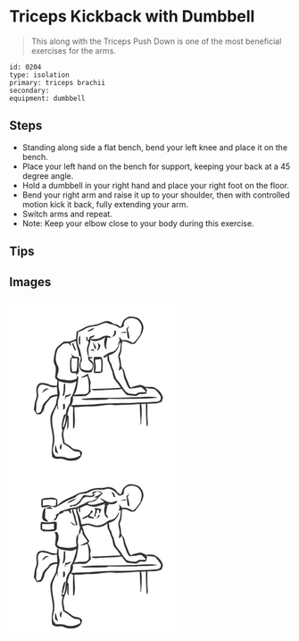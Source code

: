 # Triceps Kickback with Dumbbell
> This along with the Triceps Push Down is one of the most beneficial exercises for the arms.

``` 
id: 0204 
type: isolation 
primary: triceps brachii 
secondary:  
equipment: dumbbell 
``` 

## Steps

 - Standing along side a flat bench, bend your left knee and place it on the bench.
 - Place your left hand on the bench for support, keeping your back at a 45 degree angle.
 - Hold a dumbbell in your right hand and place your right foot on the floor.
 - Bend your right arm and raise it up to your shoulder, then with controlled motion kick it back, fully extending your arm.
 - Switch arms and repeat.
 - Note: Keep your elbow close to your body during this exercise.

## Tips


## Images

<svg width="296" height="300" viewBox="0 0 222 225" xmlns="http://www.w3.org/2000/svg"><g fill="#FFF"><path d="M0 0h222v225H0V0m154.92 27.9c-3.34 2.48-2.86 7.15-5.46 10.13-2.83-2.01-5.71-4.33-9.43-3.95-1.71-1.44-3.6-2.68-5.76-3.28-4.24-1.69-8.4 1-12.35 2.31-6.82 3.3-15.1 1.93-21.51 6.23-3.12 2.04-6.7 3.18-9.93 5.02-.26 3.33-.64 6.66-.82 10.01-3.69 1.68-7.52 3.71-11.7 3.45-2.28.02-4.9-.4-6.65 1.42-3.74 3.46-8.85 6.41-9.83 11.84-.66 3.98-1.8 7.9-1.93 11.95-.35 4.29 3.47 7.67 2.91 11.98.07 3.85-1.02 7.63-.8 11.48.78 1.32 2.01 2.28 3.08 3.35-.33 2.52-.63 5.05-.95 7.58-3.42-.53-7.02-.36-10.2-1.89-3.77-1.84-8.04-2.39-12.18-1.85-4.32 1.33-5.06 6.36-5.08 10.24.24 3.68 1 7.53-.6 11.04-1.95 4.49-1.91 9.42-2.89 14.14 1.35 2.22 2.72 4.43 4.13 6.6 1.64-.12 3.28-.2 4.93-.21 2.56-2.18 4.48-5.03 4.99-8.4.69-5.62 5.63-8.99 8.66-13.33 2.81-1.58 5.85-2.73 9.14-2.56-.99 3.49-1.71 7.03-2.12 10.62-2.02 5.57-5.92 10.34-7.18 16.22-1.73 13.04 5.47 25.85 2.26 38.81-.68 5.09-1.13 10.31-.04 15.37 3.86 5.39 11.01 1.21 16.06 3.83 4.06 2.01 8.82 2.02 13.24 1.49 4.2-.71 8.99-2.9 10.12-7.41.68-1.77 1.21-4.38-.87-5.43-3.32-2.95-8.37-1.35-11.72-4.16-3.12-2.52-6.4-4.86-10.04-6.6-.76-5.63-3.09-11.48-.9-17.07 1.94-5.26 4.11-10.51 4.04-16.23.33 5.19.33 10.39.13 15.58 2.79-4.23 1.6-9.42 1.98-14.17-.06-1.86.51-4.15-1.36-5.41-.35-3.62 1.71-6.83 2.1-10.36.48-.56 1.45-1.67 1.93-2.22 1.15.67 2.29 1.35 3.43 2.03-.35 9.48-.12 18.98-.06 28.46.37-.12 1.11-.37 1.47-.49 2.05-9.37.19-18.81.26-28.24 6.2.12 12.39-.54 18.56-.98 5.4.43 10.78-.25 16.14-.76 6.54-1.04 13.28-1.96 19.88-.91 11.06-.17 22.14-.51 33.16-1.57.58 6.77.53 13.58 1.04 20.36.19 2.59.18 5.2-.48 7.73.46-.63.92-1.26 1.38-1.88.21-8.69 2-17.54-.08-26.12l6.62-.33c-.3 10.4.3 20.82 1.09 31.19.88-1.86 1.72-3.87 1.38-5.97-1.08-8.38-.42-16.84-.62-25.27 6.4-.36 13.33.56 19.16-2.67.9-1.8 1.13-3.86 1.81-5.75-1.63-6.3-6.56-11.57-12.64-13.8-3.79-.84-7.74-.01-11.56-.58-2.49-1.61-5.34-2.97-8.39-2.14-3.54.91-7.33 1.34-10.43 3.42-2.98-3.15-3.61-7.54-5.52-11.28-1.59-3.39-2.4-7.04-3.29-10.65-.6-2.69-3.25-4.25-4.2-6.76-.45-4.47-.49-9.08-2.23-13.3 1.26-3.51 2.84-7.05 2.77-10.86-.06-2.99-.13-6.05.73-8.95 6.21-2.08 11.21 5.53 17.24 2.33 4.47-5.93 9.7-11.77 11.13-19.31 1.01-4.92-1.79-9.57-4.93-13.11-3.36-2.84-7.92-3.26-12.12-3.68-3.15-.21-5.73 1.93-8.1 3.68z"/><path d="M156.9 28.65c4.45-3.7 10.95-2.9 15.6-.04 3.03 2.61 5.22 6.39 5.41 10.44-.15 3.02-1.19 5.91-1.62 8.89-3.16 4.1-5.65 8.97-10.22 11.72-4.56-2.01-9.23-5.09-14.41-3.4-1.23-1.87-2.81-3.46-4.32-5.09.88 2.98 1.61 6.28-1.03 8.62 1.33 2.65-.66 5.11-1.97 7.31-1.59 2.6-4.27 4.37-7.25 4.91-4.16.83-7.31 3.8-10.86 5.88l.97 1.77c1.78-.28 3.08-1.81 4.61-2.68.23 2.67-.42 5.67 1.15 8.05 2.1 3.01 2.41 6.77 4.13 9.96 1.98 3.91 1.85 8.5 3.48 12.51 2.95 4.17 6.58 7.83 9.17 12.27-13.3.85-26.61 1.41-39.93 1.7 1.63.94 3.28 2.11 5.28 1.95 6.98.04 13.92-.97 20.9-.94 5.02-.48 10.14-.01 15.08-1.17 2.34 2.75 4.05 6.17 6.98 8.33 3.63.71 7.35.81 11.02 1.24 3.02.61 4.82-3.07 7.83-2.71 2.44.1 4.91.11 7.27-.66.23-1.6.47-3.19.78-4.77-.65-.91-1.3-1.82-1.93-2.73 3.35.55 6.69 1.23 10.1 1.36 3.23.02 5.05 3.09 6.94 5.25 1.56 2.18 4.1 4.41 3.5 7.37.13 2.92-3.12 4.38-5.59 4.54-8.3.65-16.64.97-24.97 1.19-14.98 1.37-30.07.47-45.1 1.22-12.17.66-24.28 2.22-36.49 1.95-2.79-.1-5.56.23-8.31.57 2.44-3.61 2.55-7.8 2.26-11.96 5.16-.53 10.36-.15 15.53-.38 3.75-.35 6.18-3.55 8.67-6-.52-3.38-1.4-6.79-.47-10.18 1.16-5.05-3.61-9.08-2.92-14.11-3.47 1.96-7.09 3.62-10.57 5.56 3.22-.03 6.41-.8 9.27-2.29 2.05 6.72 2.33 13.78 1.78 20.75-1 2.49-3.95 3.71-6.53 3.56-4.39-.05-8.79.04-13.08 1.08 4.35-6.69 4.55-14.91 5.79-22.53-.14-.67-.44-2.01-.58-2.67-.35.2-1.06.6-1.41.8-.04.56-.13 1.69-.18 2.26-4.81 2.44-10.32 3.09-15.59 1.98-3.77-.81-9.06-.07-10.98-4.27.79-4.2 3.12-8.44 1.76-12.78-1.41-3.68-3.72-7.2-3.53-11.3.22-4.24.9-8.55 2.48-12.51 1.54-2.54 4.09-4.29 6.23-6.31 2.21-2.29 5.57-1.71 8.44-2.1.97 1.03 2.93 3.09 3.91 4.12-.33-1.16-.98-3.48-1.3-4.64l1.21-.38c.45-.22 1.35-.65 1.8-.87l.79-.14c1.21-.36 2.42-.76 3.63-1.14.38 6.72 3.67 12.84 4.13 19.59.46.34 1.38 1.01 1.84 1.35 1.34 4.52-2.04 8.51-1.26 13 .18 2.7 1.14 5.69 3.8 6.89 3.87 1.78 8.42 2.12 12.51.89 1.85-3.27 2.4-7.07 2.58-10.77-.18-3.4-3.78-4.94-5.59-7.41 1-.02 2.98-.05 3.98-.07-.08-.44-.24-1.32-.31-1.76-1.44-.13-2.88-.27-4.31-.4-.19-4.4-1.54-8.96.02-13.25 1.07-3.19 1.99-6.44 2.18-9.82 6.37 4.09 14.37.72 19.91-3.26-1.89 4.68-2.13 9.83-.23 14.54.19.66 2.58 2.16 1.86.41-1.33-4.96.69-9.75 1.21-14.64 1.91.18 3.83.37 5.76.43-2.39-2.55-6.3-3.65-9.63-2.45-3.17.76-5.67 3.2-8.91 3.76-3.46.73-7.05.78-10.51-.09 1.98-1.9 5.5-1.65 6.33-4.71-2.47.4-4.94 1.14-7.04 2.54-.73 1.52-.14 4.48-2.62 4.02-.01-.99-.02-2.97-.02-3.96-.42-.1-1.26-.28-1.68-.37-.05 1.56-.09 3.12-.13 4.68 2 .04 3.16 1.64 3.25 3.49-.79 3.11-2.46 6.07-2.31 9.37-.04 3.12 1.04 6.1 1.89 9.07-1.86 4.27 2.89 6.76 5.34 9.37.81 2.91.65 7.17-2.62 8.5-4.42 1.53-9.43.28-13.17-2.38.08-2.19.04-4.38-.05-6.56.79-1.6 2.17-3.15 1.8-5.06-.65-4.62-1.53-9.23-2.83-13.72-1.34-3.63-3.3-7.18-3.23-11.16.07-4.12.97-8.18.93-12.31 2.81-.81 5.76-1.43 8.19-3.15 4.21-3.06 9.54-3.69 14.55-4.43 4.89-.53 9.08-3.43 13.84-4.48 3.79.2 7.21 2.15 10.92 2.81 3.16.41 5.52 2.64 8.22 4.09 1.98.06 3.64-1.27 5.42-1.96.59-3.11.21-7.17 3.38-8.99m4.22 8.1c-1.31 1.33-2.82 2.55-3.68 4.25.52 3.48.89 7 1.42 10.48.1 1.47 1.39 2.18 2.52 2.82-.19-4.19-.62-8.42-2.45-12.25.49-1.86 1.5-3.51 2.19-5.3m-55.34 6.32c-.07.39-.22 1.16-.29 1.55 3.08-1.21 7.49-1.75 8.61-5.4-2.82 1.19-5.5 2.68-8.32 3.85m35.01.53c.91 3.16-.9 5.85-2.6 8.34 1.72-1.11 4-1.87 4.74-3.97.67-1.55.39-3.27.39-4.91-.63.14-1.9.41-2.53.54m7.84 2.54c2.65.01 5.29-.05 7.93-.06-.01-.39-.04-1.17-.05-1.56-2.63.51-5.29.92-7.88 1.62M93.64 61.87l1.53-.11c-.07-4.06.24-8.12-.07-12.17-2.9 3.4-1.62 8.21-1.46 12.28m18.44-3.01c1.05 2.9 2.13 5.81 2.68 8.86.42-.12 1.27-.37 1.69-.5.37-3.49-2.19-6.01-4.37-8.36m6.2.14c1.78 3.54 2.32 8.09-1.17 10.79.54-.09 1.61-.27 2.15-.35.65-.92 1.33-1.81 2.04-2.68.45-1.31.88-2.62 1.3-3.93-1.46-1.26-2.89-2.54-4.32-3.83m-34.01 2.12c1.02 2.82 2.3 5.53 3.51 8.27.5-.02 1.49-.06 1.99-.07-1.43-3.26-3.08-6.45-3.8-9.97-.56.59-1.13 1.18-1.7 1.77m24.13 7.75c1.71.69 3.46 1.27 5.22 1.81-.04-.59-.13-1.78-.17-2.37-1.7-.05-3.4.13-5.05.56m-26.06 6.37c.73.95 3.84 1.65 1.65 3.05-3.44 3.35-2.11 8.48-2.37 12.75.28 2.89-.51 6.35 1.64 8.68 2.07.63 4.31.23 6.45.37.03.79.08 2.38.1 3.17 1.23-1.45 2.47-2.9 3.52-4.49.25-5.86-.63-11.81.54-17.61-.35-.84-.71-1.68-1.07-2.51-1.88-.25-3.79-.35-5.63-.83-1.52-1.06-2.69-3.04-4.83-2.58m31.59 3.24c-.56 1.76-.89 3.6-.58 5.45.58 5.35.04 10.72.21 16.08 3.98-.48 9.11 1.64 11.86-2.2-.78-6.37 1.59-13.43-1.8-19.24-3.23-.2-6.46-.34-9.69-.09m-18.07 56.39c1.97.62 3.95 1.39 6.06 1.25 7.35-.14 14.7.37 22.05-.16 3.1-.34 6.47.33 9.29-1.36 12.5.26 25.02.19 37.52.09 9.52-.92 19.24.02 28.63-1.82-12-2.35-24.2-.16-36.28-.05-22.4 1.41-44.95-.67-67.27 2.05z"/><path d="M143.95 69.93c2.9-3.07 3.48-7.35 4.56-11.25 2.01 2.01.64 4.84.84 7.28.36 4.33-3.01 7.8-2.87 12.1.3 3.31 1.37 6.48 1.78 9.77.17 3.11-.84 6.11-1.04 9.2 1.46-.75 2.47-2.07 3.7-3.12 3.31 4.94 2.06 11.27 4.99 16.34 1.7 3.72 2.47 8.03 5.72 10.84 5.2-.41 10.28-1.28 15.4-2.16 2.29 2.12 5.56 3.53 6.34 6.82-4.6.3-9.66-.84-13.32 2.72-4.3-.5-9.04-.13-12.77-2.7-2.9-2.89-5.04-6.44-7.26-9.86-1.97-3.23-4.94-5.72-6.84-9.01-1.89-4.37-2.15-9.32-4.49-13.5-1.17-2.36-.95-5.27-2.72-7.35-2.18-2.75-1.55-6.49-2.34-9.73 3.87-1.32 8-2.74 10.32-6.39zM83.83 80.03c2.58.11 5.15.32 7.73.38-.82 5.85.56 11.88-1.78 17.5-1.77.05-3.54.1-5.31.16-1.4-5.92-1.36-12.03-.64-18.04zM115.2 82.1c2.66-.23 5.31-.47 7.97-.76.66 5.54.72 11.19-.1 16.72-2.65-.07-5.3-.08-7.96-.06 2.2-5.18.2-10.57.09-15.9zM66.07 110.59c4.65 2.23 9.86 2.64 14.92 3.05 3.25.34 6.2-1.19 9.05-2.5-.37 5.3-2.55 10.2-3.92 15.28-.75 2.72-2.84 4.81-3.71 7.46-.41 3.16-.39 6.56-2.37 9.25-2.57 3.55-3.83 7.84-4.12 12.18-2.31-.24-2.79 2.06-3.34 3.76-1.3 5.35-2.8 10.84-1.91 16.39l.46.53c1.17 1.01-.42 2.61-.3 3.86-.98 5.13.92 10.19 1.7 15.21 4.87 1.98 8.57 5.77 12.85 8.67 2.68 1.97 6.11 1.62 9.23 2.16.3 1.57.62 3.14.95 4.71-6.12 3.73-14.28 5.81-21 2.48-3.78-1.15-7.82-.9-11.72-.84-4.45-3.2-5.27-9.23-3.52-14.14 4.15-13.35-3.6-26.59-1.46-40.03 1.5-5.32 3.9-10.39 6.66-15.17-.05 1.31-.14 3.94-.18 5.25.33.11.98.34 1.31.45-.23-2.85-.57-5.7-.54-8.56.02-3.54 1.65-6.78 2.45-10.16.45-3.13-.48-6.19-1.08-9.23-.38-3.34-.25-6.71-.41-10.06m7.14 4.09c-.12 5.36-.07 10.78-1.71 15.95.43.02 1.29.06 1.72.07 2.14-5.24 2.09-10.92 1.85-16.48-.46.12-1.4.35-1.86.46m2.4 15.2c-.5 2.1-1.03 4.2-1.41 6.34 1.05-1.44 1.21-3.96 3.26-4.29 2.59-.18 4.44-2.04 5.85-4.03-2.58.6-4.95 2.31-7.7 1.98m-3.25 11.88c-.17 2.6-.12 5.21.08 7.81 3.3-1.51 2.39-5.1 2.04-7.99-.53.04-1.59.13-2.12.18m-2.91 61.54c.74-2.77.98-5.63.85-8.48-2.59 2.1-3.69 6.08-.85 8.48m-7.65-6.57c-.32 2.6-.59 5.25-.29 7.87.29 2.3 2.82 2.86 4.58 3.65-2.74-3.37-2.2-7.88-4.29-11.52z"/><path d="M39.21 119.17c.55-2.11 2.54-3.61 4.7-3.64 3.85.54 7.7 1.3 11.26 2.94 2.73 1.32 5.85.86 8.65 0 .22 3.52.64 7.02.82 10.55-3.74-.18-7.39.69-10.56 2.71-1.99 4.26-6.35 6.64-8.74 10.6-1.44 3.26-1.82 6.91-3.5 10.09-1.48.6-2.96 1.19-4.44 1.8-2.89-3.75-.71-8.19-1.13-12.41-.09-3.8 2.32-7.14 2.52-10.92.18-3.91-1.5-7.99.42-11.72m9.8 1.75c-2.4 1.2-3.82 3.6-5.09 5.85 2.1-1.28 4.02-2.81 5.86-4.44 1.15-.17 2.31-.36 3.46-.57-1.35-.41-2.79-1.57-4.23-.84zM72.03 173.26c-.19-6.08 2.44-12.02 4.1-17.84-.49 5.93-.34 13.02-4.1 17.84z"/></g><g fill="#333"><path d="M154.92 27.9c2.37-1.75 4.95-3.89 8.1-3.68 4.2.42 8.76.84 12.12 3.68 3.14 3.54 5.94 8.19 4.93 13.11-1.43 7.54-6.66 13.38-11.13 19.31-6.03 3.2-11.03-4.41-17.24-2.33-.86 2.9-.79 5.96-.73 8.95.07 3.81-1.51 7.35-2.77 10.86 1.74 4.22 1.78 8.83 2.23 13.3.95 2.51 3.6 4.07 4.2 6.76.89 3.61 1.7 7.26 3.29 10.65 1.91 3.74 2.54 8.13 5.52 11.28 3.1-2.08 6.89-2.51 10.43-3.42 3.05-.83 5.9.53 8.39 2.14 3.82.57 7.77-.26 11.56.58 6.08 2.23 11.01 7.5 12.64 13.8-.68 1.89-.91 3.95-1.81 5.75-5.83 3.23-12.76 2.31-19.16 2.67.2 8.43-.46 16.89.62 25.27.34 2.1-.5 4.11-1.38 5.97-.79-10.37-1.39-20.79-1.09-31.19l-6.62.33c2.08 8.58.29 17.43.08 26.12-.46.62-.92 1.25-1.38 1.88.66-2.53.67-5.14.48-7.73-.51-6.78-.46-13.59-1.04-20.36-11.02 1.06-22.1 1.4-33.16 1.57-6.6-1.05-13.34-.13-19.88.91-5.36.51-10.74 1.19-16.14.76-6.17.44-12.36 1.1-18.56.98-.07 9.43 1.79 18.87-.26 28.24-.36.12-1.1.37-1.47.49-.06-9.48-.29-18.98.06-28.46-1.14-.68-2.28-1.36-3.43-2.03-.48.55-1.45 1.66-1.93 2.22-.39 3.53-2.45 6.74-2.1 10.36 1.87 1.26 1.3 3.55 1.36 5.41-.38 4.75.81 9.94-1.98 14.17.2-5.19.2-10.39-.13-15.58.07 5.72-2.1 10.97-4.04 16.23-2.19 5.59.14 11.44.9 17.07 3.64 1.74 6.92 4.08 10.04 6.6 3.35 2.81 8.4 1.21 11.72 4.16 2.08 1.05 1.55 3.66.87 5.43-1.13 4.51-5.92 6.7-10.12 7.41-4.42.53-9.18.52-13.24-1.49-5.05-2.62-12.2 1.56-16.06-3.83-1.09-5.06-.64-10.28.04-15.37 3.21-12.96-3.99-25.77-2.26-38.81 1.26-5.88 5.16-10.65 7.18-16.22.41-3.59 1.13-7.13 2.12-10.62-3.29-.17-6.33.98-9.14 2.56-3.03 4.34-7.97 7.71-8.66 13.33-.51 3.37-2.43 6.22-4.99 8.4-1.65.01-3.29.09-4.93.21-1.41-2.17-2.78-4.38-4.13-6.6.98-4.72.94-9.65 2.89-14.14 1.6-3.51.84-7.36.6-11.04.02-3.88.76-8.91 5.08-10.24 4.14-.54 8.41.01 12.18 1.85 3.18 1.53 6.78 1.36 10.2 1.89.32-2.53.62-5.06.95-7.58-1.07-1.07-2.3-2.03-3.08-3.35-.22-3.85.87-7.63.8-11.48.56-4.31-3.26-7.69-2.91-11.98.13-4.05 1.27-7.97 1.93-11.95.98-5.43 6.09-8.38 9.83-11.84 1.75-1.82 4.37-1.4 6.65-1.42 4.18.26 8.01-1.77 11.7-3.45.18-3.35.56-6.68.82-10.01 3.23-1.84 6.81-2.98 9.93-5.02 6.41-4.3 14.69-2.93 21.51-6.23 3.95-1.31 8.11-4 12.35-2.31 2.16.6 4.05 1.84 5.76 3.28 3.72-.38 6.6 1.94 9.43 3.95 2.6-2.98 2.12-7.65 5.46-10.13m1.98.75c-3.17 1.82-2.79 5.88-3.38 8.99-1.78.69-3.44 2.02-5.42 1.96-2.7-1.45-5.06-3.68-8.22-4.09-3.71-.66-7.13-2.61-10.92-2.81-4.76 1.05-8.95 3.95-13.84 4.48-5.01.74-10.34 1.37-14.55 4.43-2.43 1.72-5.38 2.34-8.19 3.15.04 4.13-.86 8.19-.93 12.31-.07 3.98 1.89 7.53 3.23 11.16 1.3 4.49 2.18 9.1 2.83 13.72.37 1.91-1.01 3.46-1.8 5.06.09 2.18.13 4.37.05 6.56 3.74 2.66 8.75 3.91 13.17 2.38 3.27-1.33 3.43-5.59 2.62-8.5-2.45-2.61-7.2-5.1-5.34-9.37-.85-2.97-1.93-5.95-1.89-9.07-.15-3.3 1.52-6.26 2.31-9.37-.09-1.85-1.25-3.45-3.25-3.49.04-1.56.08-3.12.13-4.68.42.09 1.26.27 1.68.37 0 .99.01 2.97.02 3.96 2.48.46 1.89-2.5 2.62-4.02 2.1-1.4 4.57-2.14 7.04-2.54-.83 3.06-4.35 2.81-6.33 4.71 3.46.87 7.05.82 10.51.09 3.24-.56 5.74-3 8.91-3.76 3.33-1.2 7.24-.1 9.63 2.45-1.93-.06-3.85-.25-5.76-.43-.52 4.89-2.54 9.68-1.21 14.64.72 1.75-1.67.25-1.86-.41-1.9-4.71-1.66-9.86.23-14.54-5.54 3.98-13.54 7.35-19.91 3.26-.19 3.38-1.11 6.63-2.18 9.82-1.56 4.29-.21 8.85-.02 13.25 1.43.13 2.87.27 4.31.4.07.44.23 1.32.31 1.76-1 .02-2.98.05-3.98.07 1.81 2.47 5.41 4.01 5.59 7.41-.18 3.7-.73 7.5-2.58 10.77-4.09 1.23-8.64.89-12.51-.89-2.66-1.2-3.62-4.19-3.8-6.89-.78-4.49 2.6-8.48 1.26-13-.46-.34-1.38-1.01-1.84-1.35-.46-6.75-3.75-12.87-4.13-19.59-1.21.38-2.42.78-3.63 1.14l-.79.14c-.45.22-1.35.65-1.8.87l-1.21.38c.32 1.16.97 3.48 1.3 4.64-.98-1.03-2.94-3.09-3.91-4.12-2.87.39-6.23-.19-8.44 2.1-2.14 2.02-4.69 3.77-6.23 6.31-1.58 3.96-2.26 8.27-2.48 12.51-.19 4.1 2.12 7.62 3.53 11.3 1.36 4.34-.97 8.58-1.76 12.78 1.92 4.2 7.21 3.46 10.98 4.27 5.27 1.11 10.78.46 15.59-1.98.05-.57.14-1.7.18-2.26.35-.2 1.06-.6 1.41-.8.14.66.44 2 .58 2.67-1.24 7.62-1.44 15.84-5.79 22.53 4.29-1.04 8.69-1.13 13.08-1.08 2.58.15 5.53-1.07 6.53-3.56.55-6.97.27-14.03-1.78-20.75-2.86 1.49-6.05 2.26-9.27 2.29 3.48-1.94 7.1-3.6 10.57-5.56-.69 5.03 4.08 9.06 2.92 14.11-.93 3.39-.05 6.8.47 10.18-2.49 2.45-4.92 5.65-8.67 6-5.17.23-10.37-.15-15.53.38.29 4.16.18 8.35-2.26 11.96 2.75-.34 5.52-.67 8.31-.57 12.21.27 24.32-1.29 36.49-1.95 15.03-.75 30.12.15 45.1-1.22 8.33-.22 16.67-.54 24.97-1.19 2.47-.16 5.72-1.62 5.59-4.54.6-2.96-1.94-5.19-3.5-7.37-1.89-2.16-3.71-5.23-6.94-5.25-3.41-.13-6.75-.81-10.1-1.36.63.91 1.28 1.82 1.93 2.73-.31 1.58-.55 3.17-.78 4.77-2.36.77-4.83.76-7.27.66-3.01-.36-4.81 3.32-7.83 2.71-3.67-.43-7.39-.53-11.02-1.24-2.93-2.16-4.64-5.58-6.98-8.33-4.94 1.16-10.06.69-15.08 1.17-6.98-.03-13.92.98-20.9.94-2 .16-3.65-1.01-5.28-1.95 13.32-.29 26.63-.85 39.93-1.7-2.59-4.44-6.22-8.1-9.17-12.27-1.63-4.01-1.5-8.6-3.48-12.51-1.72-3.19-2.03-6.95-4.13-9.96-1.57-2.38-.92-5.38-1.15-8.05-1.53.87-2.83 2.4-4.61 2.68l-.97-1.77c3.55-2.08 6.7-5.05 10.86-5.88 2.98-.54 5.66-2.31 7.25-4.91 1.31-2.2 3.3-4.66 1.97-7.31 2.64-2.34 1.91-5.64 1.03-8.62 1.51 1.63 3.09 3.22 4.32 5.09 5.18-1.69 9.85 1.39 14.41 3.4 4.57-2.75 7.06-7.62 10.22-11.72.43-2.98 1.47-5.87 1.62-8.89-.19-4.05-2.38-7.83-5.41-10.44-4.65-2.86-11.15-3.66-15.6.04m-12.95 41.28c-2.32 3.65-6.45 5.07-10.32 6.39.79 3.24.16 6.98 2.34 9.73 1.77 2.08 1.55 4.99 2.72 7.35 2.34 4.18 2.6 9.13 4.49 13.5 1.9 3.29 4.87 5.78 6.84 9.01 2.22 3.42 4.36 6.97 7.26 9.86 3.73 2.57 8.47 2.2 12.77 2.7 3.66-3.56 8.72-2.42 13.32-2.72-.78-3.29-4.05-4.7-6.34-6.82-5.12.88-10.2 1.75-15.4 2.16-3.25-2.81-4.02-7.12-5.72-10.84-2.93-5.07-1.68-11.4-4.99-16.34-1.23 1.05-2.24 2.37-3.7 3.12.2-3.09 1.21-6.09 1.04-9.2-.41-3.29-1.48-6.46-1.78-9.77-.14-4.3 3.23-7.77 2.87-12.1-.2-2.44 1.17-5.27-.84-7.28-1.08 3.9-1.66 8.18-4.56 11.25m-77.88 40.66c.16 3.35.03 6.72.41 10.06.6 3.04 1.53 6.1 1.08 9.23-.8 3.38-2.43 6.62-2.45 10.16-.03 2.86.31 5.71.54 8.56-.33-.11-.98-.34-1.31-.45.04-1.31.13-3.94.18-5.25-2.76 4.78-5.16 9.85-6.66 15.17-2.14 13.44 5.61 26.68 1.46 40.03-1.75 4.91-.93 10.94 3.52 14.14 3.9-.06 7.94-.31 11.72.84 6.72 3.33 14.88 1.25 21-2.48-.33-1.57-.65-3.14-.95-4.71-3.12-.54-6.55-.19-9.23-2.16-4.28-2.9-7.98-6.69-12.85-8.67-.78-5.02-2.68-10.08-1.7-15.21-.12-1.25 1.47-2.85.3-3.86l-.46-.53c-.89-5.55.61-11.04 1.91-16.39.55-1.7 1.03-4 3.34-3.76.29-4.34 1.55-8.63 4.12-12.18 1.98-2.69 1.96-6.09 2.37-9.25.87-2.65 2.96-4.74 3.71-7.46 1.37-5.08 3.55-9.98 3.92-15.28-2.85 1.31-5.8 2.84-9.05 2.5-5.06-.41-10.27-.82-14.92-3.05m-26.86 8.58c-1.92 3.73-.24 7.81-.42 11.72-.2 3.78-2.61 7.12-2.52 10.92.42 4.22-1.76 8.66 1.13 12.41 1.48-.61 2.96-1.2 4.44-1.8 1.68-3.18 2.06-6.83 3.5-10.09 2.39-3.96 6.75-6.34 8.74-10.6 3.17-2.02 6.82-2.89 10.56-2.71-.18-3.53-.6-7.03-.82-10.55-2.8.86-5.92 1.32-8.65 0-3.56-1.64-7.41-2.4-11.26-2.94-2.16.03-4.15 1.53-4.7 3.64m32.82 54.09c3.76-4.82 3.61-11.91 4.1-17.84-1.66 5.82-4.29 11.76-4.1 17.84z"/><path d="M161.12 36.75c-.69 1.79-1.7 3.44-2.19 5.3 1.83 3.83 2.26 8.06 2.45 12.25-1.13-.64-2.42-1.35-2.52-2.82-.53-3.48-.9-7-1.42-10.48.86-1.7 2.37-2.92 3.68-4.25zM105.78 43.07c2.82-1.17 5.5-2.66 8.32-3.85-1.12 3.65-5.53 4.19-8.61 5.4.07-.39.22-1.16.29-1.55zM140.79 43.6c.63-.13 1.9-.4 2.53-.54 0 1.64.28 3.36-.39 4.91-.74 2.1-3.02 2.86-4.74 3.97 1.7-2.49 3.51-5.18 2.6-8.34zM148.63 46.14c2.59-.7 5.25-1.11 7.88-1.62.01.39.04 1.17.05 1.56-2.64.01-5.28.07-7.93.06zM93.64 61.87c-.16-4.07-1.44-8.88 1.46-12.28.31 4.05 0 8.11.07 12.17l-1.53.11zM112.08 58.86c2.18 2.35 4.74 4.87 4.37 8.36-.42.13-1.27.38-1.69.5-.55-3.05-1.63-5.96-2.68-8.86zM118.28 59c1.43 1.29 2.86 2.57 4.32 3.83-.42 1.31-.85 2.62-1.3 3.93-.71.87-1.39 1.76-2.04 2.68-.54.08-1.61.26-2.15.35 3.49-2.7 2.95-7.25 1.17-10.79zM84.27 61.12c.57-.59 1.14-1.18 1.7-1.77.72 3.52 2.37 6.71 3.8 9.97-.5.01-1.49.05-1.99.07-1.21-2.74-2.49-5.45-3.51-8.27zM108.4 68.87c1.65-.43 3.35-.61 5.05-.56.04.59.13 1.78.17 2.37-1.76-.54-3.51-1.12-5.22-1.81zM82.34 75.24c2.14-.46 3.31 1.52 4.83 2.58 1.84.48 3.75.58 5.63.83.36.83.72 1.67 1.07 2.51-1.17 5.8-.29 11.75-.54 17.61-1.05 1.59-2.29 3.04-3.52 4.49-.02-.79-.07-2.38-.1-3.17-2.14-.14-4.38.26-6.45-.37-2.15-2.33-1.36-5.79-1.64-8.68.26-4.27-1.07-9.4 2.37-12.75 2.19-1.4-.92-2.1-1.65-3.05m1.49 4.79c-.72 6.01-.76 12.12.64 18.04 1.77-.06 3.54-.11 5.31-.16 2.34-5.62.96-11.65 1.78-17.5-2.58-.06-5.15-.27-7.73-.38zM113.93 78.48c3.23-.25 6.46-.11 9.69.09 3.39 5.81 1.02 12.87 1.8 19.24-2.75 3.84-7.88 1.72-11.86 2.2-.17-5.36.37-10.73-.21-16.08-.31-1.85.02-3.69.58-5.45m1.27 3.62c.11 5.33 2.11 10.72-.09 15.9 2.66-.02 5.31-.01 7.96.06.82-5.53.76-11.18.1-16.72-2.66.29-5.31.53-7.97.76zM73.21 114.68c.46-.11 1.4-.34 1.86-.46.24 5.56.29 11.24-1.85 16.48-.43-.01-1.29-.05-1.72-.07 1.64-5.17 1.59-10.59 1.71-15.95zM49.01 120.92c1.44-.73 2.88.43 4.23.84-1.15.21-2.31.4-3.46.57-1.84 1.63-3.76 3.16-5.86 4.44 1.27-2.25 2.69-4.65 5.09-5.85zM75.61 129.88c2.75.33 5.12-1.38 7.7-1.98-1.41 1.99-3.26 3.85-5.85 4.03-2.05.33-2.21 2.85-3.26 4.29.38-2.14.91-4.24 1.41-6.34zM95.86 134.87c22.32-2.72 44.87-.64 67.27-2.05 12.08-.11 24.28-2.3 36.28.05-9.39 1.84-19.11.9-28.63 1.82-12.5.1-25.02.17-37.52-.09-2.82 1.69-6.19 1.02-9.29 1.36-7.35.53-14.7.02-22.05.16-2.11.14-4.09-.63-6.06-1.25zM72.36 141.76c.53-.05 1.59-.14 2.12-.18.35 2.89 1.26 6.48-2.04 7.99-.2-2.6-.25-5.21-.08-7.81zM69.45 203.3c-2.84-2.4-1.74-6.38.85-8.48.13 2.85-.11 5.71-.85 8.48zM61.8 196.73c2.09 3.64 1.55 8.15 4.29 11.52-1.76-.79-4.29-1.35-4.58-3.65-.3-2.62-.03-5.27.29-7.87z"/></g></svg>
<svg width="296" height="300" viewBox="0 0 222 225" xmlns="http://www.w3.org/2000/svg"><g fill="#FFF"><path d="M0 0h222v225H0V0m154.35 28.43c-2.95 2.51-2.23 7.02-5.06 9.61-2.33-1.51-4.73-3.09-6.01-5.67-3.56-3.85-9.35-5.22-14.37-3.7-5.23 1.48-10.78.13-16.01 1.61-2.96.61-5.71 1.89-8.37 3.27-3.08 1.53-6.68.99-9.83 2.3-4.41 1.56-8.11 4.63-12.58 6.03a54.876 54.876 0 0 0-17.48 10.61c-.04-2.56-.15-5.11-.25-7.67-2.31-1.16-4.68-2.64-7.39-2.4-4.7.21-9.77.02-14.03 2.34.22 3.57-.89 7.49.73 10.82 3.6-.25 7.2-.87 10.7-1.74.27.52.15.86-.37 1.01-1.76.04-3.34.89-4.81 1.79 3.25.64 6.67 1.17 9.91.22-1.67-.35-3.27-.97-4.13-2.55 2.2-.28 4.31.35 6.27 1.23 6.49-2.68 11.94-7.24 18.36-10.04 2.58-1.07 5.3-1.74 7.83-2.93 1.98-1.07 3.33-3.01 5.27-4.14 4.03-2.24 9.02-.63 13.08-2.81 3.8-1.9 7.74-4.15 12.13-4.08 3.67-.16 7.46.72 11.04-.44 6.47-2.69 12.77 2.43 16.73 7.11 2.23 2.69 5.42.63 7.82-.58.6-3.1.19-7.15 3.35-8.98 4.45-3.67 10.91-2.92 15.56-.08 3.05 2.6 5.25 6.39 5.48 10.45-.15 3.03-1.21 5.93-1.63 8.92-3.19 4.08-5.62 9.02-10.25 11.71-4.52-2.05-9.1-4.88-14.26-3.53-1.47-1.7-2.87-3.48-4.63-4.9 1.47 2.91 1.6 6.13-.74 8.59l3.39-.57c-.39 3.25-.38 6.53-.68 9.79-.94 2.99-2.7 5.8-2.64 9.03.33 3.34 1.35 6.56 1.79 9.88.17 3.01-.82 5.9-1.11 8.87 1.86-.11 2.61-2.06 3.73-3.27 2.3 4.21 2.63 8.98 3.64 13.56 2.56 4.6 3.06 10.39 7.16 14.04 3.41-.92 7.04-.23 10.39-1.38 1.61-.55 3.33-.64 5.02-.77 2.23 2.11 5.54 3.46 6.26 6.75-3.08.26-6.18-.07-9.25.27-1.49.68-2.69 1.88-4.22 2.48-4.24-.59-8.87-.19-12.58-2.65-3.02-3.06-5.24-6.79-7.57-10.37-1.94-3.04-4.74-5.42-6.56-8.54-1.93-4.36-2.06-9.36-4.5-13.5-1.28-2.34-.78-5.37-2.71-7.39-2.22-2.71-1.48-6.49-2.36-9.69 2.66-1.15 5.69-1.71 7.88-3.73 3.1-2.95 5.72-6.68 6.23-11.04-2.02 2.44-2.97 5.65-5.31 7.84-3.13 3.07-8.12 2.43-11.38 5.34-3.97 3.24-8.98 5-14.09 5.12-2.75-.58-5.35-1.67-8.09-2.27-3.97-1.24-8.02.36-11.98.85-.69-4.91-1.68-9.83-3.84-14.32-.9-2.68-2.84-6.43.02-8.56.23 2.37.48 4.75.93 7.09 1.95-1.83.94-4.64 1.15-6.96 4.09-.38 7.36-4.88 11.65-2.59 7.4 3.54 15.4-.42 22.46-2.96-.56.62-1.69 1.86-2.25 2.48l1.98-.2c-2.12 4.46-1.97 9.43-.26 14 .93 1.66 2.67 2.62 4.24 3.59-.23-2.1-1.48-3.78-2.88-5.26-.25-4.29 1.46-8.31 1.75-12.55.47.1 1.42.3 1.9.39-.17-.51-.5-1.55-.66-2.06 4.17 1.29 11.21 1.12 12.14-4.26-2.75.87-5.46 1.9-8.29 2.5-5.81.25-10.02-4.35-15.24-6.03 1.73 2.1 3.95 3.72 6.13 5.32-7.38 1.55-15.26 6.22-22.69 2.35 2.29-2.35 5.48-2.66 8.57-2.99 2.78-1.35 4.83-3.76 6.85-6.03 1.72-1.63 3.69-3.03 4.91-5.13-1-.81-1.98-1.62-2.96-2.43-3.9.37-8.64-1.32-11.5 2.21.52.58 1.57 1.74 2.09 2.32-3.86 2.73-8.75.63-13.06.52-3.75 4.5-6.21 10.69-12.11 12.82-2.28.89-5.52-.13-6.77 2.49l1.26.69c.39-.28 1.19-.82 1.58-1.1 1.4-.19 2.8-.16 4.2.1 3.44-1.94 7.06-4.16 8.79-7.89 1-2.2 3.08-3.54 5.13-4.65 4.31-.24 10.08 1.95 12.84-2.7-.49-.56-1.45-1.68-1.93-2.24 1.68-.83 3.3-1.84 5.14-2.31 2.03.27 3.89 1.24 5.81 1.91-2.77 3.18-7.05 4.02-10.46 6.27 1.1-.03 3.29-.08 4.38-.11-2.82 4.92-8.8 4.31-13.39 6.09-4.5 2.94-9.7 4.42-14.37 7.03-7.74.29-14.96 3.34-22.25 5.67l-1.09 1.78c-1.46.86-2.91 1.74-4.35 2.64.12.66.37 1.96.49 2.61-1.2 1.82-2.55 3.53-4.09 5.06 1.38-.39 2.81-.65 4.13-1.23 1.43-2.34 2.2-5.04 3.8-7.29 2.38-.75 5.42-1.08 6.46-3.77 2.1-.32 4.22-.53 6.34-.72.43.66 1.29 1.97 1.72 2.62l1.99 1.44a133.1 133.1 0 0 1-1.05-5.57c2.39-.74 4.86-1.06 7.35-1.22.14 2.24.32 4.51 1.16 6.61 2.48 6.12 2.36 12.88 4.49 19.09-1.13 2.48-1.95 5.13-1.53 7.9-.88.7-1.8 1.35-2.73 1.99-1.41 4.68-1.75 9.69-.31 14.42-7.15 4.07-15.46 2.12-23.07.84-1.33-.51-2.4-1.51-3.36-2.53-.2-2.03.88-3.93 1.31-5.88 1.24-3.81 1.05-8.36-1.72-11.48-1.08.1-2.14.29-3.21.46 3.6 4.36 1.15 10.39 1.05 15.47-.74 2.71 1.83 4.34 3.33 6.12 5.39 2.25 11.24 3.15 17.04 3.32 2.9.16 5.44-1.39 7.98-2.55-.18 3.82-1.34 7.45-2.61 11.02-.87 3.31-1.85 6.64-3.89 9.44-2.01 2.7-.97 6.35-2.24 9.33-.9 2.07-2.36 3.85-3.36 5.88-3.63 8.24-.74 17.76-4.96 25.9-1.11-.41-2.23-.78-3.34-1.17.32.97.95 2.91 1.26 3.88l1.31-.26c-3.06 6.44-.92 13.43.39 19.99 5.13 1.97 8.85 6.14 13.43 8.98 2.52 1.82 5.83.83 8.55 2.05.42 1.43.79 2.87 1.11 4.33-6.05 3.9-14.35 5.94-21.08 2.6-3.78-1.15-7.8-.89-11.7-.84-1.8-1.41-3.3-3.18-3.82-5.45-1.57-3.47.18-7.12.68-10.62 3.26-12.96-4.26-25.76-1.7-38.75 1.71-4.97 3.61-10 6.6-14.35-.11 1.23-.35 3.68-.46 4.9l.66-.08c.13-1.22.27-2.44.41-3.65-1.59-7.01 3.98-13.29 1.97-20.21-1.27-4.18-.94-8.58-1.05-12.89l-1.67.02c-.18 2.1-.41 4.2-.65 6.29-3.96-.51-8.06-.55-11.66-2.49-4.23-1.54-10.03-2.84-13.65.57-2.82 3.88-2.21 9.02-1.79 13.52.37 3.17-1.2 6.06-2.03 9.04-1.16 3.58-.94 7.41-1.87 11.05 1.35 2.22 2.74 4.43 4.19 6.59 1.6-.12 3.21-.21 4.82-.22 2.66-2.13 4.57-5.06 5.07-8.47.64-5.56 5.58-8.84 8.52-13.16 2.85-1.63 5.92-2.91 9.28-2.61-1.05 3.47-1.79 7.02-2.13 10.63-1.79 4.86-5.08 9.03-6.56 14.03-1.77 4.2-.53 8.79-.39 13.17 1 7.28 2.87 14.5 2.99 21.87-1.15 6.99-2.52 14.2-1.02 21.26 3.43 4.75 9.69 2.07 14.49 3.18 6.03 3.07 13.58 3.4 19.77.56 3.83-1.6 6.58-6.24 5.4-10.3-1.66-1.67-3.9-2.79-6.26-3.02-6.77-.03-10.6-6.55-16.6-8.71-.53-3.31-1.27-6.59-1.73-9.91-.8-5.86 2.69-11.02 4.09-16.49.48-2.29.47-4.64.85-6.95.43 4.46-.81 9.4 1.91 13.33-.08-5.3.15-10.6.11-15.9-1.53-1.18-1.82-3.23-1.1-4.92 1.2-3.06 1.39-6.52 3.54-9.14 1.23.71 2.46 1.43 3.69 2.16-.33 9.42-.24 18.87.04 28.29l1.27-1.26c2.45-8.98.03-18.22.36-27.34 6.15.15 12.27-.48 18.39-.97 12.13 1.11 24.09-3.51 36.19-1.67 11.07.21 22.12-.67 33.14-1.55.61 6.8.52 13.63 1.05 20.44.19 2.56.2 5.16-.46 7.66.45-.63.9-1.26 1.36-1.89.21-8.7 2.02-17.56-.09-26.14 2.21-.1 4.43-.2 6.64-.31-.34 10.37.32 20.73 1.04 31.06.89-1.66 1.74-3.47 1.44-5.41-1.07-8.53-.46-17.13-.64-25.69 6.4-.41 13.39.59 19.2-2.72.89-1.79 1.06-3.83 1.74-5.7-1.39-5.91-5.88-10.78-11.31-13.32-2.97-1.34-6.33-.74-9.48-.94-.82 1.15-1.67 2.28-2.55 3.38.41-.76 1.24-2.27 1.65-3.03-3.58-.13-6.11-3.73-9.88-2.77-3.83.88-8.04 1.2-11.3 3.59-1.48-1.66-2.77-3.54-3.37-5.7-1.17-3.83-3.35-7.27-4.28-11.18-.9-2.65-.83-5.78-2.79-7.95-.9-1.3-2.22-2.38-2.7-3.92-.45-4.44-.42-9.05-2.24-13.21 1.25-3.52 2.85-7.05 2.82-10.86-.09-3.08.07-6.16.59-9.2 3.93-.51 7.56.96 10.98 2.71 2.01 1.25 4.34.52 6.39-.21 4.46-5.92 9.69-11.76 11.11-19.29.99-4.73-1.61-9.14-4.48-12.66-3-3.03-7.44-3.56-11.47-4.04-3.78-.72-7.07 1.83-9.77 4.12m-17.18 6.68c1.21 1.91 2.53 3.8 2.99 6.07.54.2 1.61.61 2.15.82-.65-2.7-1.41-7.29-5.14-6.89m20.24 5.96c.81 3.63.76 7.39 1.62 11 .15 1.29 1.42 1.63 2.4 2.11-.36-4.16-.53-8.43-2.61-12.15.67-1.82 1.67-3.48 2.46-5.24-1.43 1.28-3.06 2.48-3.87 4.28m-79.74 8.86c4.93-1.17 9.07-4.24 13.4-6.71-4.84 1.29-10.19 2.5-13.4 6.71m71.07-3.78c2.6.01 5.2-.06 7.81-.06v-1.53c-2.64.29-5.26.83-7.81 1.59m-34.34 9.66c1.52 2.13 1.41 4.69.77 7.1-1.41 1.45-.59 3.53-.6 5.28 1.87-.82 1.82-2.62 1.16-4.29 2.56-.37 1.41-3.5 1.91-5.24.79.07 2.37.22 3.16.3-.11 1.63-.15 3.26-.13 4.9 1.82-1.68 2.43-4.06 2.94-6.38-3.08-.5-6.17-.93-9.21-1.67M44.13 68.95c.3 4.44 5.02 5.37 8.58 5.89a99.711 99.711 0 0 0-4.93-5.53c.65-4.5.13-9.08.97-13.58-4.68 2.86-4.04 8.54-4.62 13.22m39.92-10.06c.25 3.4 2.1 6.36 2.75 9.66.86 3.61 1.91 7.16 2.91 10.72-2.91-.98-4.92-3.64-7.95-4.32.74.71 1.5 1.4 2.27 2.07 1.64 2.91 4.97 2.66 7.77 1.95-1.35-3.68-2.51-7.43-2.79-11.35-1.32-3.07-2.98-6.13-2.89-9.59-.52.21-1.55.64-2.07.86m25.87.35c-.71 6.81-8.57 7.73-12.74 11.35 3.26.57 6.26-1.5 9.02-2.94l.04 1.67c2.52.23 5.02.66 7.51 1.14-.07-.46-.22-1.38-.29-1.84-1.43-.36-2.87-.71-4.31-1.02-.54-.48-1.08-.96-1.62-1.43 1.32-1.07 2.48-2.32 3.52-3.66.41-.21 1.22-.62 1.62-.83-.49-.72-.99-1.43-1.5-2.13-.31-.08-.94-.23-1.25-.31m10.25 6.3c-.88 1.5-1.96 2.88-3.08 4.21.54-.07 1.63-.22 2.18-.29.65-.92 1.32-1.81 2.03-2.69.13-.38.38-1.13.51-1.51l-1.64.28m-77.69 9.87c-.92 3.06-.34 6.36-.48 9.52 1.18.86 2.35 1.73 3.5 2.61 5.18-.03 10.39.15 15.54-.43.89-.73 1.65-1.59 2.45-2.41.26-3.17.45-6.35.15-9.52-1.5-.37-3.04-.82-4.57-.33-5.03 1.11-10.25.89-15.27-.08l-1.32.64m30.74 39.58c-.06 5.42-.3 10.84-1.7 16.12.97-.49 2-1.04 2.25-2.21 1.95-4.07 1.36-8.68 1.3-13.04.72-1.22-2.13-2.58-1.85-.87m2.45 14.82c-.59 2.1-1.12 4.22-1.38 6.4 1.02-1.43 1.12-3.95 3.14-4.27 2.56-.17 4.43-1.94 5.84-3.91-2.63.31-4.85 2.3-7.6 1.78m-3.27 11.94c-.23 2.56-.19 5.14.03 7.7 3.46-1.31 2.34-5.06 2.04-7.9l-2.07.2m-1.39 24.27c-.14 1.58-1.02 3.39.11 4.8.22.03.68.11.91.14.62-5.56 3.41-10.72 3.13-16.39-2.99 3.06-3.21 7.51-4.15 11.45m-2.19 29.83c-1.14 2.39-1.82 5.56.65 7.39.65-2.57.9-5.21 1.01-7.85-.41.11-1.24.34-1.66.46m-7.1 1.02c-.25 2.57-.52 5.19-.2 7.77.31 2.3 2.79 2.87 4.62 3.49-2.98-3.2-2.03-7.84-4.42-11.26z"/><path d="M44.97 45.6c5.99-.69 12.07-1.56 18.04-.15-.18 2.5-.41 5-.6 7.51-2.73.58-5.82 1.5-8.28-.37-3.1-.27-6.22-.02-9.25.64.06-2.54.09-5.09.09-7.63zM115.98 81.82c5.64.49 11.57-.96 15.74-4.95.27 2.97-.31 6.28 1.6 8.82 1.93 2.8 2.05 6.37 3.77 9.3 2.62 4.76 1.32 11.1 5.38 15.13 2.73 2.98 5.08 6.26 7.22 9.68-13.24.81-26.5 1.39-39.76 1.63 3.94 3.37 9.4 1.6 14.09 1.63 8.98-.95 18.13-.18 27.02-1.78 2.35 2.75 4.06 6.15 6.97 8.36 3.64.72 7.36.78 11.03 1.25 3.09.66 4.87-3.17 7.95-2.74 2.36-.12 5.15.78 7.1-1.03.57-2.29.64-4.69 1.56-6.88 3.53 1.87 8.24-.23 11.22 2.76 2.42 2.61 4.85 5.32 6.52 8.49 1.23 3.17-1.01 6.56-4.34 6.89-11.62 1.19-23.34.91-34.97 2.02-16.32.26-32.68-.11-48.95 1.41-10.63 1.5-21.42.46-32.06 1.65 2.26-3.46 2.84-7.48 2.13-11.5 5.09-1.63 10.89-.22 16.24-.91 3.44-.58 5.69-3.49 7.95-5.86-.01-.85-.05-2.53-.07-3.38-1.49-2.83-.14-5.86-.01-8.81-.32-3.54-2.22-6.68-3.67-9.86.65-.74 1.3-1.49 1.95-2.23-2.84-4.76-6.93-9.07-7.8-14.72-.61-1.89-1.41-3.72-1.97-5.62 2.66-.61 5.29-1.53 8.03-1.72 3.45.74 6.66 2.3 10.13 2.97m47.07 51.01c-22.36 1.33-44.85-.57-67.15 1.96 4.1 2.03 8.71 1.14 13.1 1.32 5.37.18 10.74.15 16.1-.21 2.72-.24 5.68.31 8.08-1.31 12.52.29 25.06.2 37.58.11 9.49-.98 19.24.1 28.57-1.87-12.01-2.28-24.19-.13-36.28 0zM44.14 77.63c5.27.29 10.57.35 15.82-.35-.16 2.44-.1 4.89.07 7.33-5.2.85-10.64 1.27-15.79-.01-.33-2.31-.1-4.65-.1-6.97z"/><path d="M96.55 85c2.53 1.79.97 5.34 2.81 7.54 2 2.89 4.06 5.74 5.98 8.68-3.22 1.99-6.67 3.56-10.2 4.92 3.4.49 6.77-.46 9.74-2.08 2.01 6.73 2.33 13.76 1.79 20.72-.97 2.56-4.02 3.81-6.64 3.62-4.35-.05-8.72.06-12.97 1.08 4.36-6.7 4.44-14.91 5.83-22.52-.36-1.6-.7-3.2-1.08-4.79.54-3.28.91-6.61.47-9.93 1.18.39 2.37.76 3.56 1.12l-2.93-1.24c3.07-1.28 2.7-4.58 3.64-7.12zM38.68 128.01c-.85-4.33-.74-10.9 4.35-12.44 4.15.26 8.31 1.2 12.12 2.9 2.73 1.27 5.9 1 8.64-.1.22 3.58.69 7.13.81 10.72-3.77-.33-7.38.71-10.59 2.65-2.07 5.02-8 7.29-9.47 12.62-.68 2.77-1.47 5.52-2.74 8.08-1.44.58-2.88 1.17-4.31 1.76-3.23-3.94-.58-8.78-1.22-13.27.55-4.35 3.32-8.38 2.41-12.92m5.32-1.25c2.09-1.28 3.99-2.83 5.81-4.47 1.13-.1 2.26-.23 3.38-.37-3.81-3.42-7.77 1.42-9.19 4.84z"/></g><g fill="#333"><path d="M154.35 28.43c2.7-2.29 5.99-4.84 9.77-4.12 4.03.48 8.47 1.01 11.47 4.04 2.87 3.52 5.47 7.93 4.48 12.66-1.42 7.53-6.65 13.37-11.11 19.29-2.05.73-4.38 1.46-6.39.21-3.42-1.75-7.05-3.22-10.98-2.71-.52 3.04-.68 6.12-.59 9.2.03 3.81-1.57 7.34-2.82 10.86 1.82 4.16 1.79 8.77 2.24 13.21.48 1.54 1.8 2.62 2.7 3.92 1.96 2.17 1.89 5.3 2.79 7.95.93 3.91 3.11 7.35 4.28 11.18.6 2.16 1.89 4.04 3.37 5.7 3.26-2.39 7.47-2.71 11.3-3.59 3.77-.96 6.3 2.64 9.88 2.77-.41.76-1.24 2.27-1.65 3.03.88-1.1 1.73-2.23 2.55-3.38 3.15.2 6.51-.4 9.48.94 5.43 2.54 9.92 7.41 11.31 13.32-.68 1.87-.85 3.91-1.74 5.7-5.81 3.31-12.8 2.31-19.2 2.72.18 8.56-.43 17.16.64 25.69.3 1.94-.55 3.75-1.44 5.41-.72-10.33-1.38-20.69-1.04-31.06-2.21.11-4.43.21-6.64.31 2.11 8.58.3 17.44.09 26.14-.46.63-.91 1.26-1.36 1.89.66-2.5.65-5.1.46-7.66-.53-6.81-.44-13.64-1.05-20.44-11.02.88-22.07 1.76-33.14 1.55-12.1-1.84-24.06 2.78-36.19 1.67-6.12.49-12.24 1.12-18.39.97-.33 9.12 2.09 18.36-.36 27.34l-1.27 1.26c-.28-9.42-.37-18.87-.04-28.29-1.23-.73-2.46-1.45-3.69-2.16-2.15 2.62-2.34 6.08-3.54 9.14-.72 1.69-.43 3.74 1.1 4.92.04 5.3-.19 10.6-.11 15.9-2.72-3.93-1.48-8.87-1.91-13.33-.38 2.31-.37 4.66-.85 6.95-1.4 5.47-4.89 10.63-4.09 16.49.46 3.32 1.2 6.6 1.73 9.91 6 2.16 9.83 8.68 16.6 8.71 2.36.23 4.6 1.35 6.26 3.02 1.18 4.06-1.57 8.7-5.4 10.3-6.19 2.84-13.74 2.51-19.77-.56-4.8-1.11-11.06 1.57-14.49-3.18-1.5-7.06-.13-14.27 1.02-21.26-.12-7.37-1.99-14.59-2.99-21.87-.14-4.38-1.38-8.97.39-13.17 1.48-5 4.77-9.17 6.56-14.03.34-3.61 1.08-7.16 2.13-10.63-3.36-.3-6.43.98-9.28 2.61-2.94 4.32-7.88 7.6-8.52 13.16-.5 3.41-2.41 6.34-5.07 8.47-1.61.01-3.22.1-4.82.22-1.45-2.16-2.84-4.37-4.19-6.59.93-3.64.71-7.47 1.87-11.05.83-2.98 2.4-5.87 2.03-9.04-.42-4.5-1.03-9.64 1.79-13.52 3.62-3.41 9.42-2.11 13.65-.57 3.6 1.94 7.7 1.98 11.66 2.49.24-2.09.47-4.19.65-6.29l1.67-.02c.11 4.31-.22 8.71 1.05 12.89 2.01 6.92-3.56 13.2-1.97 20.21-.14 1.21-.28 2.43-.41 3.65l-.66.08c.11-1.22.35-3.67.46-4.9-2.99 4.35-4.89 9.38-6.6 14.35-2.56 12.99 4.96 25.79 1.7 38.75-.5 3.5-2.25 7.15-.68 10.62.52 2.27 2.02 4.04 3.82 5.45 3.9-.05 7.92-.31 11.7.84 6.73 3.34 15.03 1.3 21.08-2.6-.32-1.46-.69-2.9-1.11-4.33-2.72-1.22-6.03-.23-8.55-2.05-4.58-2.84-8.3-7.01-13.43-8.98-1.31-6.56-3.45-13.55-.39-19.99l-1.31.26c-.31-.97-.94-2.91-1.26-3.88 1.11.39 2.23.76 3.34 1.17 4.22-8.14 1.33-17.66 4.96-25.9 1-2.03 2.46-3.81 3.36-5.88 1.27-2.98.23-6.63 2.24-9.33 2.04-2.8 3.02-6.13 3.89-9.44 1.27-3.57 2.43-7.2 2.61-11.02-2.54 1.16-5.08 2.71-7.98 2.55-5.8-.17-11.65-1.07-17.04-3.32-1.5-1.78-4.07-3.41-3.33-6.12.1-5.08 2.55-11.11-1.05-15.47 1.07-.17 2.13-.36 3.21-.46 2.77 3.12 2.96 7.67 1.72 11.48-.43 1.95-1.51 3.85-1.31 5.88.96 1.02 2.03 2.02 3.36 2.53 7.61 1.28 15.92 3.23 23.07-.84-1.44-4.73-1.1-9.74.31-14.42.93-.64 1.85-1.29 2.73-1.99-.42-2.77.4-5.42 1.53-7.9-2.13-6.21-2.01-12.97-4.49-19.09-.84-2.1-1.02-4.37-1.16-6.61-2.49.16-4.96.48-7.35 1.22.31 1.86.66 3.72 1.05 5.57l-1.99-1.44c-.43-.65-1.29-1.96-1.72-2.62-2.12.19-4.24.4-6.34.72-1.04 2.69-4.08 3.02-6.46 3.77-1.6 2.25-2.37 4.95-3.8 7.29-1.32.58-2.75.84-4.13 1.23 1.54-1.53 2.89-3.24 4.09-5.06-.12-.65-.37-1.95-.49-2.61 1.44-.9 2.89-1.78 4.35-2.64l1.09-1.78c7.29-2.33 14.51-5.38 22.25-5.67 4.67-2.61 9.87-4.09 14.37-7.03 4.59-1.78 10.57-1.17 13.39-6.09-1.09.03-3.28.08-4.38.11 3.41-2.25 7.69-3.09 10.46-6.27-1.92-.67-3.78-1.64-5.81-1.91-1.84.47-3.46 1.48-5.14 2.31.48.56 1.44 1.68 1.93 2.24-2.76 4.65-8.53 2.46-12.84 2.7-2.05 1.11-4.13 2.45-5.13 4.65-1.73 3.73-5.35 5.95-8.79 7.89-1.4-.26-2.8-.29-4.2-.1-.39.28-1.19.82-1.58 1.1l-1.26-.69c1.25-2.62 4.49-1.6 6.77-2.49 5.9-2.13 8.36-8.32 12.11-12.82 4.31.11 9.2 2.21 13.06-.52-.52-.58-1.57-1.74-2.09-2.32 2.86-3.53 7.6-1.84 11.5-2.21.98.81 1.96 1.62 2.96 2.43-1.22 2.1-3.19 3.5-4.91 5.13-2.02 2.27-4.07 4.68-6.85 6.03-3.09.33-6.28.64-8.57 2.99 7.43 3.87 15.31-.8 22.69-2.35-2.18-1.6-4.4-3.22-6.13-5.32 5.22 1.68 9.43 6.28 15.24 6.03 2.83-.6 5.54-1.63 8.29-2.5-.93 5.38-7.97 5.55-12.14 4.26.16.51.49 1.55.66 2.06-.48-.09-1.43-.29-1.9-.39-.29 4.24-2 8.26-1.75 12.55 1.4 1.48 2.65 3.16 2.88 5.26-1.57-.97-3.31-1.93-4.24-3.59-1.71-4.57-1.86-9.54.26-14l-1.98.2c.56-.62 1.69-1.86 2.25-2.48-7.06 2.54-15.06 6.5-22.46 2.96-4.29-2.29-7.56 2.21-11.65 2.59-.21 2.32.8 5.13-1.15 6.96-.45-2.34-.7-4.72-.93-7.09-2.86 2.13-.92 5.88-.02 8.56 2.16 4.49 3.15 9.41 3.84 14.32 3.96-.49 8.01-2.09 11.98-.85 2.74.6 5.34 1.69 8.09 2.27 5.11-.12 10.12-1.88 14.09-5.12 3.26-2.91 8.25-2.27 11.38-5.34 2.34-2.19 3.29-5.4 5.31-7.84-.51 4.36-3.13 8.09-6.23 11.04-2.19 2.02-5.22 2.58-7.88 3.73.88 3.2.14 6.98 2.36 9.69 1.93 2.02 1.43 5.05 2.71 7.39 2.44 4.14 2.57 9.14 4.5 13.5 1.82 3.12 4.62 5.5 6.56 8.54 2.33 3.58 4.55 7.31 7.57 10.37 3.71 2.46 8.34 2.06 12.58 2.65 1.53-.6 2.73-1.8 4.22-2.48 3.07-.34 6.17-.01 9.25-.27-.72-3.29-4.03-4.64-6.26-6.75-1.69.13-3.41.22-5.02.77-3.35 1.15-6.98.46-10.39 1.38-4.1-3.65-4.6-9.44-7.16-14.04-1.01-4.58-1.34-9.35-3.64-13.56-1.12 1.21-1.87 3.16-3.73 3.27.29-2.97 1.28-5.86 1.11-8.87-.44-3.32-1.46-6.54-1.79-9.88-.06-3.23 1.7-6.04 2.64-9.03.3-3.26.29-6.54.68-9.79l-3.39.57c2.34-2.46 2.21-5.68.74-8.59 1.76 1.42 3.16 3.2 4.63 4.9 5.16-1.35 9.74 1.48 14.26 3.53 4.63-2.69 7.06-7.63 10.25-11.71.42-2.99 1.48-5.89 1.63-8.92-.23-4.06-2.43-7.85-5.48-10.45-4.65-2.84-11.11-3.59-15.56.08-3.16 1.83-2.75 5.88-3.35 8.98-2.4 1.21-5.59 3.27-7.82.58-3.96-4.68-10.26-9.8-16.73-7.11-3.58 1.16-7.37.28-11.04.44-4.39-.07-8.33 2.18-12.13 4.08-4.06 2.18-9.05.57-13.08 2.81-1.94 1.13-3.29 3.07-5.27 4.14-2.53 1.19-5.25 1.86-7.83 2.93-6.42 2.8-11.87 7.36-18.36 10.04-1.96-.88-4.07-1.51-6.27-1.23.86 1.58 2.46 2.2 4.13 2.55-3.24.95-6.66.42-9.91-.22 1.47-.9 3.05-1.75 4.81-1.79.52-.15.64-.49.37-1.01-3.5.87-7.1 1.49-10.7 1.74-1.62-3.33-.51-7.25-.73-10.82 4.26-2.32 9.33-2.13 14.03-2.34 2.71-.24 5.08 1.24 7.39 2.4.1 2.56.21 5.11.25 7.67a54.876 54.876 0 0 1 17.48-10.61c4.47-1.4 8.17-4.47 12.58-6.03 3.15-1.31 6.75-.77 9.83-2.3 2.66-1.38 5.41-2.66 8.37-3.27 5.23-1.48 10.78-.13 16.01-1.61 5.02-1.52 10.81-.15 14.37 3.7 1.28 2.58 3.68 4.16 6.01 5.67 2.83-2.59 2.11-7.1 5.06-9.61M44.97 45.6c0 2.54-.03 5.09-.09 7.63 3.03-.66 6.15-.91 9.25-.64 2.46 1.87 5.55.95 8.28.37.19-2.51.42-5.01.6-7.51-5.97-1.41-12.05-.54-18.04.15m71.01 36.22c-3.47-.67-6.68-2.23-10.13-2.97-2.74.19-5.37 1.11-8.03 1.72.56 1.9 1.36 3.73 1.97 5.62.87 5.65 4.96 9.96 7.8 14.72-.65.74-1.3 1.49-1.95 2.23 1.45 3.18 3.35 6.32 3.67 9.86-.13 2.95-1.48 5.98.01 8.81.02.85.06 2.53.07 3.38-2.26 2.37-4.51 5.28-7.95 5.86-5.35.69-11.15-.72-16.24.91.71 4.02.13 8.04-2.13 11.5 10.64-1.19 21.43-.15 32.06-1.65 16.27-1.52 32.63-1.15 48.95-1.41 11.63-1.11 23.35-.83 34.97-2.02 3.33-.33 5.57-3.72 4.34-6.89-1.67-3.17-4.1-5.88-6.52-8.49-2.98-2.99-7.69-.89-11.22-2.76-.92 2.19-.99 4.59-1.56 6.88-1.95 1.81-4.74.91-7.1 1.03-3.08-.43-4.86 3.4-7.95 2.74-3.67-.47-7.39-.53-11.03-1.25-2.91-2.21-4.62-5.61-6.97-8.36-8.89 1.6-18.04.83-27.02 1.78-4.69-.03-10.15 1.74-14.09-1.63 13.26-.24 26.52-.82 39.76-1.63-2.14-3.42-4.49-6.7-7.22-9.68-4.06-4.03-2.76-10.37-5.38-15.13-1.72-2.93-1.84-6.5-3.77-9.3-1.91-2.54-1.33-5.85-1.6-8.82-4.17 3.99-10.1 5.44-15.74 4.95M96.55 85c-.94 2.54-.57 5.84-3.64 7.12l2.93 1.24c-1.19-.36-2.38-.73-3.56-1.12.44 3.32.07 6.65-.47 9.93.38 1.59.72 3.19 1.08 4.79-1.39 7.61-1.47 15.82-5.83 22.52 4.25-1.02 8.62-1.13 12.97-1.08 2.62.19 5.67-1.06 6.64-3.62.54-6.96.22-13.99-1.79-20.72-2.97 1.62-6.34 2.57-9.74 2.08 3.53-1.36 6.98-2.93 10.2-4.92-1.92-2.94-3.98-5.79-5.98-8.68-1.84-2.2-.28-5.75-2.81-7.54m-57.87 43.01c.91 4.54-1.86 8.57-2.41 12.92.64 4.49-2.01 9.33 1.22 13.27 1.43-.59 2.87-1.18 4.31-1.76 1.27-2.56 2.06-5.31 2.74-8.08 1.47-5.33 7.4-7.6 9.47-12.62 3.21-1.94 6.82-2.98 10.59-2.65-.12-3.59-.59-7.14-.81-10.72-2.74 1.1-5.91 1.37-8.64.1-3.81-1.7-7.97-2.64-12.12-2.9-5.09 1.54-5.2 8.11-4.35 12.44z"/><path d="M137.17 35.11c3.73-.4 4.49 4.19 5.14 6.89-.54-.21-1.61-.62-2.15-.82-.46-2.27-1.78-4.16-2.99-6.07zM157.41 41.07c.81-1.8 2.44-3 3.87-4.28-.79 1.76-1.79 3.42-2.46 5.24 2.08 3.72 2.25 7.99 2.61 12.15-.98-.48-2.25-.82-2.4-2.11-.86-3.61-.81-7.37-1.62-11zM77.67 49.93c3.21-4.21 8.56-5.42 13.4-6.71-4.33 2.47-8.47 5.54-13.4 6.71zM148.74 46.15c2.55-.76 5.17-1.3 7.81-1.59v1.53c-2.61 0-5.21.07-7.81.06zM114.4 55.81c3.04.74 6.13 1.17 9.21 1.67-.51 2.32-1.12 4.7-2.94 6.38-.02-1.64.02-3.27.13-4.9-.79-.08-2.37-.23-3.16-.3-.5 1.74.65 4.87-1.91 5.24.66 1.67.71 3.47-1.16 4.29.01-1.75-.81-3.83.6-5.28.64-2.41.75-4.97-.77-7.1zM44.13 68.95c.58-4.68-.06-10.36 4.62-13.22-.84 4.5-.32 9.08-.97 13.58 1.7 1.78 3.36 3.62 4.93 5.53-3.56-.52-8.28-1.45-8.58-5.89zM84.05 58.89c.52-.22 1.55-.65 2.07-.86-.09 3.46 1.57 6.52 2.89 9.59.28 3.92 1.44 7.67 2.79 11.35-2.8.71-6.13.96-7.77-1.95-.77-.67-1.53-1.36-2.27-2.07 3.03.68 5.04 3.34 7.95 4.32-1-3.56-2.05-7.11-2.91-10.72-.65-3.3-2.5-6.26-2.75-9.66zM109.92 59.24c.31.08.94.23 1.25.31.51.7 1.01 1.41 1.5 2.13-.4.21-1.21.62-1.62.83-1.04 1.34-2.2 2.59-3.52 3.66.54.47 1.08.95 1.62 1.43 1.44.31 2.88.66 4.31 1.02.07.46.22 1.38.29 1.84-2.49-.48-4.99-.91-7.51-1.14l-.04-1.67c-2.76 1.44-5.76 3.51-9.02 2.94 4.17-3.62 12.03-4.54 12.74-11.35zM120.17 65.54l1.64-.28c-.13.38-.38 1.13-.51 1.51-.71.88-1.38 1.77-2.03 2.69-.55.07-1.64.22-2.18.29 1.12-1.33 2.2-2.71 3.08-4.21z"/><path d="M42.48 75.41l1.32-.64c5.02.97 10.24 1.19 15.27.08 1.53-.49 3.07-.04 4.57.33.3 3.17.11 6.35-.15 9.52-.8.82-1.56 1.68-2.45 2.41-5.15.58-10.36.4-15.54.43-1.15-.88-2.32-1.75-3.5-2.61.14-3.16-.44-6.46.48-9.52m1.66 2.22c0 2.32-.23 4.66.1 6.97 5.15 1.28 10.59.86 15.79.01-.17-2.44-.23-4.89-.07-7.33-5.25.7-10.55.64-15.82.35zM73.22 114.99c-.28-1.71 2.57-.35 1.85.87.06 4.36.65 8.97-1.3 13.04-.25 1.17-1.28 1.72-2.25 2.21 1.4-5.28 1.64-10.7 1.7-16.12zM44 126.76c1.42-3.42 5.38-8.26 9.19-4.84-1.12.14-2.25.27-3.38.37-1.82 1.64-3.72 3.19-5.81 4.47zM75.67 129.81c2.75.52 4.97-1.47 7.6-1.78-1.41 1.97-3.28 3.74-5.84 3.91-2.02.32-2.12 2.84-3.14 4.27.26-2.18.79-4.3 1.38-6.4zM163.05 132.83c12.09-.13 24.27-2.28 36.28 0-9.33 1.97-19.08.89-28.57 1.87-12.52.09-25.06.18-37.58-.11-2.4 1.62-5.36 1.07-8.08 1.31-5.36.36-10.73.39-16.1.21-4.39-.18-9 .71-13.1-1.32 22.3-2.53 44.79-.63 67.15-1.96zM72.4 141.75l2.07-.2c.3 2.84 1.42 6.59-2.04 7.9-.22-2.56-.26-5.14-.03-7.7zM71.01 166.02c.94-3.94 1.16-8.39 4.15-11.45.28 5.67-2.51 10.83-3.13 16.39-.23-.03-.69-.11-.91-.14-1.13-1.41-.25-3.22-.11-4.8zM68.82 195.85c.42-.12 1.25-.35 1.66-.46-.11 2.64-.36 5.28-1.01 7.85-2.47-1.83-1.79-5-.65-7.39zM61.72 196.87c2.39 3.42 1.44 8.06 4.42 11.26-1.83-.62-4.31-1.19-4.62-3.49-.32-2.58-.05-5.2.2-7.77z"/></g></svg>